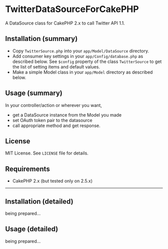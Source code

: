 TwitterDataSourceForCakePHP
===========================

A DataSource class for CakePHP 2.x to call Twitter API 1.1.

## Installation (summary) ##
- Copy `TwitterSource.php` into your `app/Model/DataSource` directory.
- Add consumer key settings in your `app/Config/database.php` as described below. See `$config` property of the class `TwitterSource` to get the list of setting items and default values.
- Make a simple Model class in your `app/Model` directory as described below.

## Usage (summary) ##
In your controller/action or wherever you want, 

- get a DataSource instance from the Model you made
- set OAuth token pair to the datasource
- call appropriate method and get response.

## License ##
MIT License. See `LICENSE` file for details.

## Requirements ##
- CakePHP 2.x (but tested only on 2.5.x)


----------
## Installation (detailed) ##
being prepared...

## Usage (detailed) ##
being prepared...

